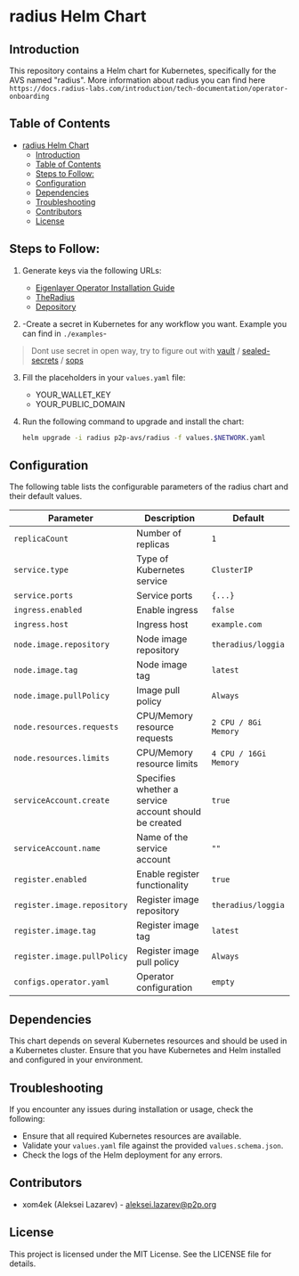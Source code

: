 # radius Helm Chart

## Introduction
This repository contains a Helm chart for Kubernetes, specifically for the AVS named "radius".
More information about radius you can find here `https://docs.radius-labs.com/introduction/tech-documentation/operator-onboarding`

## Table of Contents
- [radius Helm Chart](#radius-helm-chart)
  - [Introduction](#introduction)
  - [Table of Contents](#table-of-contents)
  - [Steps to Follow:](#steps-to-follow)
  - [Configuration](#configuration)
  - [Dependencies](#dependencies)
  - [Troubleshooting](#troubleshooting)
  - [Contributors](#contributors)
  - [License](#license)

## Steps to Follow:

1. Generate keys via the following URLs:
   - [Eigenlayer Operator Installation Guide](https://docs.eigenlayer.xyz/eigenlayer/operator-guides/operator-installation)
   - [TheRadius](https://atlantic-walker-f10.notion.site/Operator-Guide-5077a0f8377447689a85fb1030e68df9)
   - [Depository](https://github.com/radiusxyz/depository/tree/main)

2. -Create a secret in Kubernetes for any workflow you want. Example you can find in `./examples`-
> Dont use secret in open way, try to figure out with [vault](https://github.com/hashicorp/vault) / [sealed-secrets](https://github.com/bitnami-labs/sealed-secrets) / [sops](https://github.com/getsops/sops)
3. Fill the placeholders in your `values.yaml` file:
   - YOUR_WALLET_KEY
   - YOUR_PUBLIC_DOMAIN

4. Run the following command to upgrade and install the chart:
   ```sh
   helm upgrade -i radius p2p-avs/radius -f values.$NETWORK.yaml
   ```

## Configuration
The following table lists the configurable parameters of the radius chart and their default values.

| Parameter                   | Description                                                   | Default                      |
|-----------------------------|---------------------------------------------------------------|------------------------------|
| `replicaCount`              | Number of replicas                                            | `1`                          |
| `service.type`              | Type of Kubernetes service                                    | `ClusterIP`                  |
| `service.ports`             | Service ports                                                 | `{...}`                      |
| `ingress.enabled`           | Enable ingress                                                | `false`                      |
| `ingress.host`              | Ingress host                                                  | `example.com`                |
| `node.image.repository`     | Node image repository                                         | `theradius/loggia` |
| `node.image.tag`            | Node image tag                                                | `latest`                     |
| `node.image.pullPolicy`     | Image pull policy                                             | `Always`                     |
| `node.resources.requests`   | CPU/Memory resource requests                                  | `2 CPU / 8Gi Memory`         |
| `node.resources.limits`     | CPU/Memory resource limits                                    | `4 CPU / 16Gi Memory`        |
| `serviceAccount.create`     | Specifies whether a service account should be created         | `true`                       |
| `serviceAccount.name`       | Name of the service account                                   | `""`                         |
| `register.enabled`          | Enable register functionality                                 | `true`                       |
| `register.image.repository` | Register image repository                                     | `theradius/loggia` |
| `register.image.tag`        | Register image tag                                            | `latest`                     |
| `register.image.pullPolicy` | Register image pull policy                                    | `Always`                     |
| `configs.operator.yaml`     | Operator configuration                                        | `empty`                      |

## Dependencies
This chart depends on several Kubernetes resources and should be used in a Kubernetes cluster. Ensure that you have Kubernetes and Helm installed and configured in your environment.

## Troubleshooting
If you encounter any issues during installation or usage, check the following:

- Ensure that all required Kubernetes resources are available.
- Validate your `values.yaml` file against the provided `values.schema.json`.
- Check the logs of the Helm deployment for any errors.

## Contributors
- xom4ek (Aleksei Lazarev) - aleksei.lazarev@p2p.org

## License
This project is licensed under the MIT License. See the LICENSE file for details.
